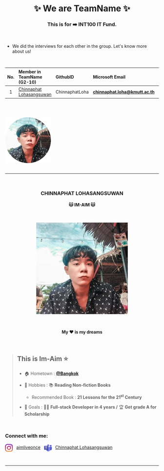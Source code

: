<h1 align="center">✨ We are TeamName ✨</h1>
<h3 align="center">This is for ➡️ INT100 IT Fund.</h3> <br>

- We did the interviews for each other in the group. Let's know more about us!
<br>

No. | Member in TeamName (G2-10) | GithubID | Microsoft Email | Interviewer
:---:|:---|:---|:---|:---:
1 | [Chinnaphat Lohasangsuwan](#ImAim) | ChinnaphatLoha | **chinnaphat.loha@kmutt.ac.th** | No. 2

<br><br>

<span align="left">
   <a href="#ImAim"><img src="img/ImAim-modified.png" alt="ImAim pic" width="150" height="150"></a> &nbsp&nbsp&nbsp&nbsp
</span> <br><br>

---

<br>
<h3 align="center" id="ImAim">CHINNAPHAT LOHASANGSUWAN</h3>
<h4 align="center">🐱 IM-AIM 🐱</h4> <br>
<p align="center">
  <img src="img/ImAim.jpg" alt="ImAim pic" width="300" height="300" align="center">
</p> <br>
<h4 align="center">My ❤️ is my dreams</h4>
<br>

> ## This is Im-Aim ⭐
> - 🏠 Hometown : <a href="https://goo.gl/maps/yU2Tp5cS9xmkh7Xk7" target="_blank">**@Bangkok**</a>
>
> - 💖 Hobbies : 📚 **Reading Non-fiction Books**
>
>   - Recommended Book : **21 Lessons for the 21<sup>st</sup> Century**
>
> - 🎯 Goals : 🧑‍💻 **Full-stack Developer in 4 years /** 🏆 **Get grade A for Scholarship**

<br>
<h3 align="left">Connect with me:</h3>
<p align="left">
<img src="img/instagram.png" align="center" alt="instagram" height="25" width="25">
&nbsp
<a href="https://instagram.com/aimliveonce">aimliveonce</a>
&nbsp
<img src="img/microsoft-team.png" align="center" alt="microsoft-team" height="25" width="25">
&nbsp
<a href="https://mail.google.com/mail/?view=cm&fs=1&to=chinnaphat.loha@kmutt.ac.th&su=Chat with me in Team&body=Your Microsoft email goes here" title="Leave Your Microsoft Email Here">Chinnaphat Lohasangsuwan</a>
</p>
<br>

---

